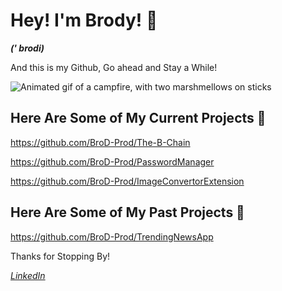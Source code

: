 # Hey! I'm Brody! 👋

***(' brodi)***

And this is my Github, Go ahead and Stay a While!

![Animated gif of a campfire, with two marshmellows on sticks](https://media.tenor.com/PPC6wmXT8ygAAAAj/adwise-summerwisefest.gif)

## Here Are Some of My Current Projects 🔻

https://github.com/BroD-Prod/The-B-Chain

https://github.com/BroD-Prod/PasswordManager

https://github.com/BroD-Prod/ImageConvertorExtension

## Here Are Some of My Past Projects 🔻

https://github.com/BroD-Prod/TrendingNewsApp

Thanks for Stopping By! 

[*LinkedIn*](www.linkedin.com/in/brody-roth-b922a3302)
